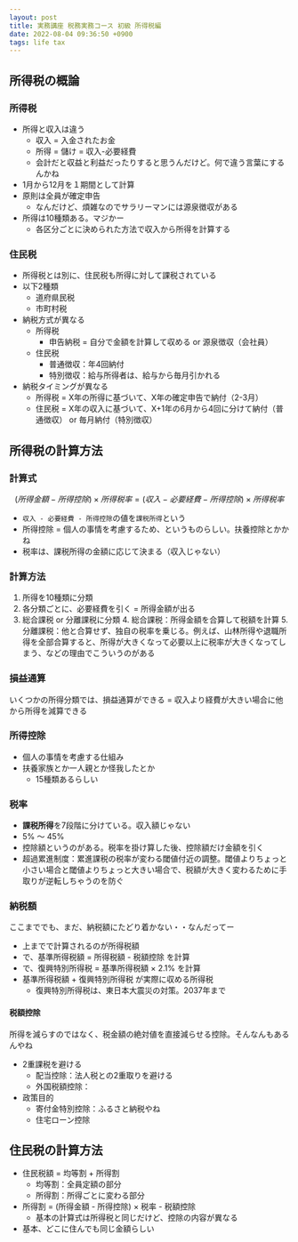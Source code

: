 ```yaml
---
layout: post
title: 実務講座 税務実務コース 初級 所得税編
date: 2022-08-04 09:36:50 +0900
tags: life tax
---
```


## 所得税の概論

### 所得税
- 所得と収入は違う
  - 収入 = 入金されたお金
  - 所得 = 儲け = 収入-必要経費
  - 会計だと収益と利益だったりすると思うんだけど。何で違う言葉にするんかね
- 1月から12月を１期間として計算
- 原則は全員が確定申告
  - なんだけど、煩雑なのでサラリーマンには源泉徴収がある
- 所得は10種類ある。マジかー
  - 各区分ごとに決められた方法で収入から所得を計算する

### 住民税

- 所得税とは別に、住民税も所得に対して課税されている
- 以下2種類
  - 道府県民税
  - 市町村税
- 納税方式が異なる
  - 所得税
    - 申告納税 = 自分で金額を計算して収める or 源泉徴収（会社員）
  - 住民税
    - 普通徴収：年4回納付
    - 特別徴収：給与所得者は、給与から毎月引かれる
- 納税タイミングが異なる
  - 所得税 = X年の所得に基づいて、X年の確定申告で納付（2-3月）
  - 住民税 = X年の収入に基づいて、X+1年の6月から4回に分けて納付（普通徴収） or 毎月納付（特別徴収）

## 所得税の計算方法

### 計算式

$$
(所得金額 - 所得控除) × 所得税率 = (収入 - 必要経費 - 所得控除) × 所得税率
$$

- `収入 - 必要経費 - 所得控除`の値を`課税所得`という
- 所得控除 = 個人の事情を考慮するため、というものらしい。扶養控除とかかね
- 税率は、課税所得の金額に応じて決まる（収入じゃない）

### 計算方法

1.  所得を10種類に分類
2.  各分類ごとに、必要経費を引く = 所得金額が出る
3.  総合課税 or 分離課税に分類
    4.  総合課税：所得金額を合算して税額を計算
    5.  分離課税：他と合算せず、独自の税率を乗じる。例えば、山林所得や退職所得を全部合算すると、所得が大きくなって必要以上に税率が大きくなってしまう、などの理由でこういうのがある

### 損益通算

いくつかの所得分類では、損益通算ができる = 収入より経費が大きい場合に他から所得を減算できる

### 所得控除

- 個人の事情を考慮する仕組み
- 扶養家族とか一人親とか怪我したとか
  - 15種類あるらしい

### 税率

- **課税所得**を7段階に分けている。収入額じゃない
- 5% 〜 45%
- 控除額というのがある。税率を掛け算した後、控除額だけ金額を引く
- 超過累進制度：累進課税の税率が変わる閾値付近の調整。閾値よりちょっと小さい場合と閾値よりちょっと大きい場合で、税額が大きく変わるために手取りが逆転しちゃうのを防ぐ

### 納税額

ここまででも、まだ、納税額にたどり着かない・・なんだってー

- 上までで計算されるのが所得税額
- で、基準所得税額 = 所得税額 - 税額控除 を計算
- で、復興特別所得税 = 基準所得税額 × 2.1% を計算
- 基準所得税額 + 復興特別所得税 が実際に収める所得税
  - 復興特別所得税は、東日本大震災の対策。2037年まで

#### 税額控除

所得を減らすのではなく、税金額の絶対値を直接減らせる控除。そんなんもあるんやね

- 2重課税を避ける
  - 配当控除：法人税との2重取りを避ける
  - 外国税額控除：
- 政策目的
  - 寄付金特別控除：ふるさと納税やね
  - 住宅ローン控除

## 住民税の計算方法

- 住民税額 = 均等割 + 所得割
  - 均等割：全員定額の部分
  - 所得割：所得ごとに変わる部分
- 所得割 = (所得金額 - 所得控除) × 税率 - 税額控除
  - 基本の計算式は所得税と同じだけど、控除の内容が異なる
- 基本、どこに住んでも同じ金額らしい
